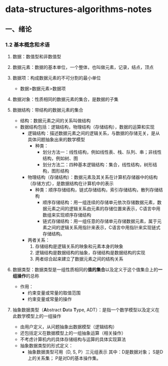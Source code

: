 # data-structures-algorithms-notes
## 一、绪论
### 1.2 基本概念和术语

1. 数据：数值型和非数值型

2. 数据元素：数据的基本单位，一个整体，也叫做元素，记录，结点，顶点

3. 数据项：构成数据元素的不可分割的最小单位
   - 数据>数据元素>数据项

4. 数据对象：性质相同的数据元素的集合，是数据的子集

5. 数据结构：带结构的数据元素的集合
   - 结构：数据元素之间的关系叫做结构
   - 数据结构包括：逻辑结构，物理结构（存储结构），数据的运算和实现
     - 逻辑结构：描述数据元素之间的逻辑关系，与数据的存储无关，是从具体问题抽象出来的数学模型
       - 种类：
         - 划分方法一：线性结构，例如线性表、栈、队列、串；非线性结构，例如树、图
         - 划分方法二：四种基本逻辑结构：集合，线性结构，树形结构，图形结构
     - 物理结构（存储结构）：数据元素及其关系在计算机存储器中的结构（存储方式），是数据结构在计算机中的表示
       - 种类：顺序存储结构，链式存储结构，索引存储结构，散列存储结构
         - 顺序存储结构：用一组连续的存储单元依次存储数据元素，数据元素之间的逻辑关系由元素的存储位置来表示，C语言中用数组来实现顺序存储结构
         - 链式存储结构：用一组任意的存储单元存储数据元素，属于元素之间的逻辑关系用指针来表示，C语言中用指针来实现链式存储结构。
     - 两者关系：
       1. 存储结构是逻辑关系的映象和元素本身的映象
       2. 逻辑结构是数据结构的抽象，存储结构是数据结构的实现
       3. 两者综合起来建立了数据元素之间的结构关系
6. 数据类型：数据类型是一组性质相同的**值的集合**以及定义于这个值集合上的**一组操作**的总称
   - 作用：
     - 约束变量或常量的取值范围
     - 约束变量或常量的操作
7. 抽象数据类型（**A**bstract **D**ata **T**ype, ADT）：是指一个数学模型以及定义在此数学模型上的一组操作
   - 由用户定义，从问题抽象出数据模型（逻辑结构）
   - 还包括定义在数据模型上的一组抽象运算（相关操作）
   - 不考虑计算机内的具体存储结构与运算的具体实现算法
   - 抽象数据类型的形式定义：
     - 抽象数据类型可用（D, S, P）三元组表示
       其中：D是数据对象；
             S是D上的关系集；
             P是对D的基本操作集。
